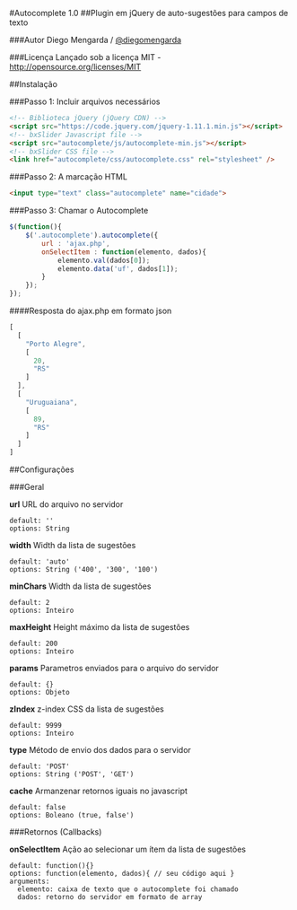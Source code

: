 #Autocomplete 1.0
##Plugin em jQuery de auto-sugestões para campos de texto



###Autor
Diego Mengarda / <a href="http://www.twitter.com/diegomengarda">@diegomengarda</a>

###Licença
Lançado sob a licença MIT - http://opensource.org/licenses/MIT

##Instalação

###Passo 1: Incluir arquivos necessários

```html
<!-- Biblioteca jQuery (jQuery CDN) -->
<script src="https://code.jquery.com/jquery-1.11.1.min.js"></script>
<!-- bxSlider Javascript file -->
<script src="autocomplete/js/autocomplete-min.js"></script>
<!-- bxSlider CSS file -->
<link href="autocomplete/css/autocomplete.css" rel="stylesheet" />
```

###Passo 2: A marcação HTML

```html
<input type="text" class="autocomplete" name="cidade">
```

###Passo 3: Chamar o Autocomplete

```javascript
$(function(){
	$('.autocomplete').autocomplete({		
		url : 'ajax.php',
		onSelectItem : function(elemento, dados){
		  	elemento.val(dados[0]);
			elemento.data('uf', dados[1]);
		}		
	});
});
```

####Resposta do ajax.php em formato json

```javascript
[
  [
    "Porto Alegre",
    [
      20,
      "RS"
    ]
  ],
  [
    "Uruguaiana",
    [
      89,
      "RS"
    ]
  ]
]
```

##Configurações

###Geral

**url**
URL do arquivo no servidor
```
default: ''
options: String 
```

**width**
Width da lista de sugestões
```
default: 'auto'
options: String ('400', '300', '100')
```

**minChars**
Width da lista de sugestões
```
default: 2
options: Inteiro
```

**maxHeight**
Height máximo da lista de sugestões
```
default: 200
options: Inteiro
```

**params**
Parametros enviados para o arquivo do servidor
```
default: {}
options: Objeto
```

**zIndex**
z-index CSS da lista de sugestões
```
default: 9999
options: Inteiro
```

**type**
Método de envio dos dados para o servidor
```
default: 'POST'
options: String ('POST', 'GET')
```

**cache**
Armanzenar retornos iguais no javascript
```
default: false
options: Boleano (true, false')
```

###Retornos (Callbacks)

**onSelectItem**
Ação ao selecionar um ítem da lista de sugestões
```
default: function(){}
options: function(elemento, dados){ // seu código aqui }
arguments:
  elemento: caixa de texto que o autocomplete foi chamado
  dados: retorno do servidor em formato de array
```
